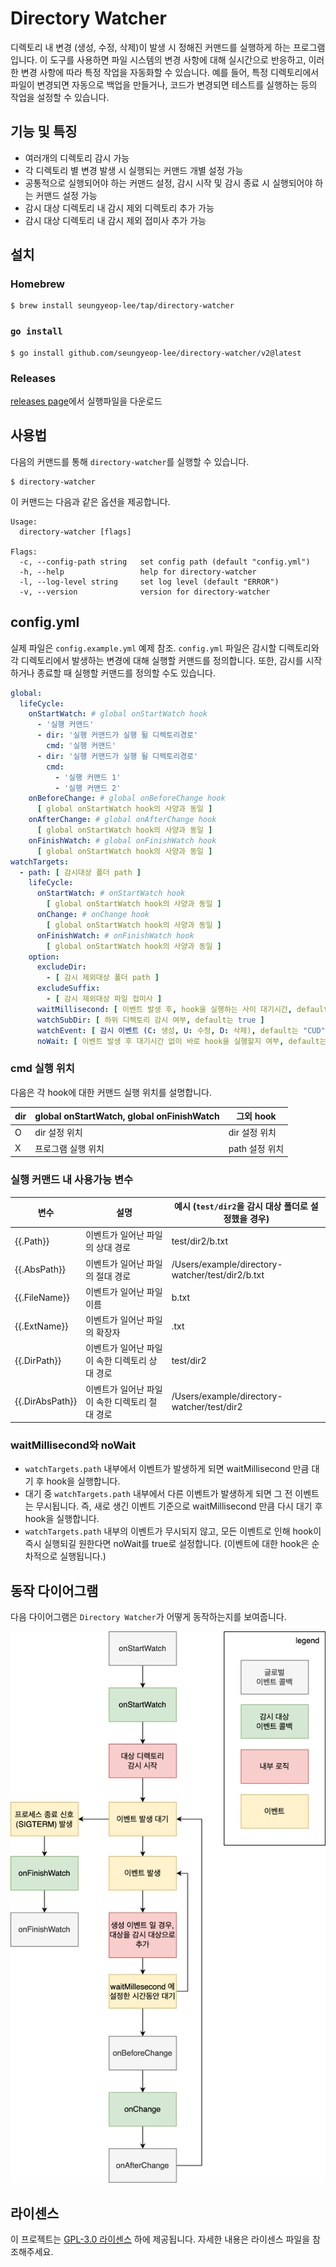 # Directory Watcher

디렉토리 내 변경 (생성, 수정, 삭제)이 발생 시 정해진 커맨드를 실행하게 하는 프로그램입니다.
이 도구를 사용하면 파일 시스템의 변경 사항에 대해 실시간으로 반응하고, 이러한 변경 사항에 따라 특정 작업을 자동화할 수 있습니다.
예를 들어, 특정 디렉토리에서 파일이 변경되면 자동으로 백업을 만들거나, 코드가 변경되면 테스트를 실행하는 등의 작업을 설정할 수 있습니다.

## 기능 및 특징

- 여러개의 디렉토리 감시 가능
- 각 디렉토리 별 변경 발생 시 실행되는 커맨드 개별 설정 가능
- 공통적으로 실행되어야 하는 커맨드 설정, 감시 시작 및 감시 종료 시 실행되어야 하는 커맨드 설정 가능
- 감시 대상 디렉토리 내 감시 제외 디렉토리 추가 가능
- 감시 대상 디렉토리 내 감시 제외 접미사 추가 가능

## 설치

### Homebrew

```console
$ brew install seungyeop-lee/tap/directory-watcher
```

### `go install`

```console
$ go install github.com/seungyeop-lee/directory-watcher/v2@latest
```

### Releases

[releases page](https://github.com/seungyeop-lee/directory-watcher/releases/latest)에서 실행파일을 다운로드

## 사용법

다음의 커맨드를 통해 `directory-watcher`를 실행할 수 있습니다.

```shell
$ directory-watcher
```

이 커맨드는 다음과 같은 옵션을 제공합니다.

```shell
Usage:
  directory-watcher [flags]

Flags:
  -c, --config-path string   set config path (default "config.yml")
  -h, --help                 help for directory-watcher
  -l, --log-level string     set log level (default "ERROR")
  -v, --version              version for directory-watcher
```

## config.yml

실제 파일은 `config.example.yml` 예제 참조.
`config.yml` 파일은 감시할 디렉토리와 각 디렉토리에서 발생하는 변경에 대해 실행할 커맨드를 정의합니다.
또한, 감시를 시작하거나 종료할 때 실행할 커맨드를 정의할 수도 있습니다.

```yaml
global:
  lifeCycle:
    onStartWatch: # global onStartWatch hook
      - '실행 커맨드'
      - dir: '실행 커맨드가 실행 될 디렉토리경로'
        cmd: '실행 커맨드'
      - dir: '실행 커맨드가 실행 될 디렉토리경로'
        cmd:
          - '실행 커맨드 1'
          - '실행 커맨드 2'
    onBeforeChange: # global onBeforeChange hook
      [ global onStartWatch hook의 사양과 동일 ]
    onAfterChange: # global onAfterChange hook
      [ global onStartWatch hook의 사양과 동일 ]
    onFinishWatch: # global onFinishWatch hook
      [ global onStartWatch hook의 사양과 동일 ]
watchTargets:
  - path: [ 감시대상 폴더 path ]
    lifeCycle:
      onStartWatch: # onStartWatch hook
        [ global onStartWatch hook의 사양과 동일 ]
      onChange: # onChange hook
        [ global onStartWatch hook의 사양과 동일 ]
      onFinishWatch: # onFinishWatch hook
        [ global onStartWatch hook의 사양과 동일 ]
    option:
      excludeDir:
        - [ 감시 제외대상 폴더 path ]
      excludeSuffix:
        - [ 감시 제외대상 파일 접미사 ]
      waitMillisecond: [ 이벤트 발생 후, hook을 실행하는 사이 대기시간, default는 100 ]
      watchSubDir: [ 하위 디렉토리 감시 여부, default는 true ]
      watchEvent: [ 감시 이벤트 (C: 생성, U: 수정, D: 삭제), default는 "CUD" ]
      noWait: [ 이벤트 발생 후 대기시간 없이 바로 hook을 실행할지 여부, default는 false ]
```

### cmd 실행 위치

다음은 각 hook에 대한 커맨드 실행 위치를 설명합니다.

| dir | global onStartWatch, global onFinishWatch | 그외 hook    |
|-----|-------------------------------------------|------------|
| O   | dir 설정 위치                                 | dir 설정 위치  |
| X   | 프로그램 실행 위치                                | path 설정 위치 |

### 실행 커맨드 내 사용가능 변수

| 변수              | 설명                         | 예시 (`test/dir2`을 감시 대상 폴더로 설정했을 경우)              |
|-----------------|----------------------------|--------------------------------------------------|
| {{.Path}}       | 이벤트가 일어난 파일의 상대 경로         | test/dir2/b.txt                                  |
| {{.AbsPath}}    | 이벤트가 일어난 파일의 절대 경로         | /Users/example/directory-watcher/test/dir2/b.txt |
| {{.FileName}}   | 이벤트가 일어난 파일 이름             | b.txt                                            |
| {{.ExtName}}    | 이벤트가 일어난 파일의 확장자           | .txt                                             |
| {{.DirPath}}    | 이벤트가 일어난 파일이 속한 디렉토리 상대 경로 | test/dir2                                        |
| {{.DirAbsPath}} | 이벤트가 일어난 파일이 속한 디렉토리 절대 경로 | /Users/example/directory-watcher/test/dir2       |

### waitMillisecond와 noWait

- `watchTargets.path` 내부에서 이벤트가 발생하게 되면 waitMillisecond 만큼 대기 후 hook을 실행합니다.
- 대기 중 `watchTargets.path` 내부에서 다른 이벤트가 발생하게 되면 그 전 이벤트는 무시됩니다. 즉, 새로 생긴 이벤트 기준으로 waitMillisecond 만큼 다시 대기 후 hook을 실행합니다.
- `watchTargets.path` 내부의 이벤트가 무시되지 않고, 모든 이벤트로 인해 hook이 즉시 실행되길 원한다면 noWait를 true로 설정합니다. (이벤트에 대한 hook은 순차적으로 실행됩니다.)

## 동작 다이어그램

다음 다이어그램은 `Directory Watcher`가 어떻게 동작하는지를 보여줍니다.

![directory-watcher-life-cycle.png](static/directory-watcher-life-cycle.png)

## 라이센스

이 프로젝트는 [GPL-3.0 라이센스](LICENSE) 하에 제공됩니다. 자세한 내용은 라이센스 파일을 참조해주세요.
